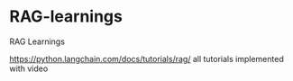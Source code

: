 # RAG-learnings
RAG Learnings

https://python.langchain.com/docs/tutorials/rag/
all tutorials implemented with video
